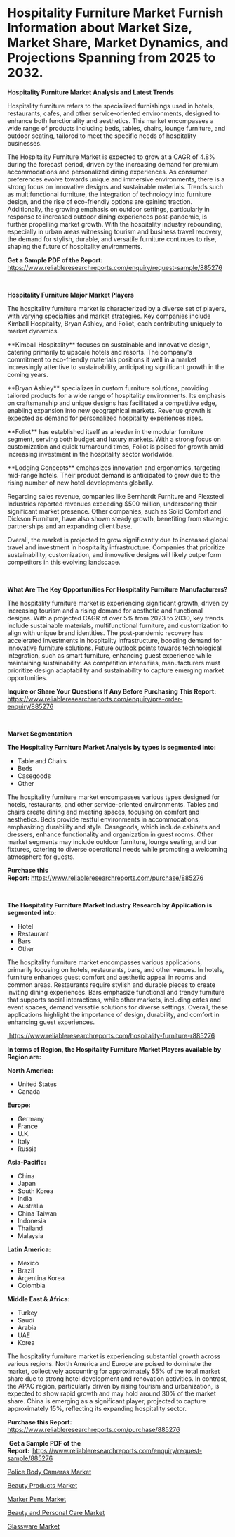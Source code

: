 <p><h1>Hospitality Furniture Market Furnish Information about Market Size, Market Share, Market Dynamics, and Projections Spanning from 2025 to 2032.</h1></p><p><strong>Hospitality Furniture Market Analysis and Latest Trends</strong></p>
<p><p>Hospitality furniture refers to the specialized furnishings used in hotels, restaurants, cafes, and other service-oriented environments, designed to enhance both functionality and aesthetics. This market encompasses a wide range of products including beds, tables, chairs, lounge furniture, and outdoor seating, tailored to meet the specific needs of hospitality businesses. </p><p>The Hospitality Furniture Market is expected to grow at a CAGR of 4.8% during the forecast period, driven by the increasing demand for premium accommodations and personalized dining experiences. As consumer preferences evolve towards unique and immersive environments, there is a strong focus on innovative designs and sustainable materials. Trends such as multifunctional furniture, the integration of technology into furniture design, and the rise of eco-friendly options are gaining traction. Additionally, the growing emphasis on outdoor settings, particularly in response to increased outdoor dining experiences post-pandemic, is further propelling market growth. With the hospitality industry rebounding, especially in urban areas witnessing tourism and business travel recovery, the demand for stylish, durable, and versatile furniture continues to rise, shaping the future of hospitality environments.</p></p>
<p><strong>Get a Sample PDF of the Report:&nbsp;</strong> <a href="https://www.reliableresearchreports.com/enquiry/request-sample/885276?utm_campaign=31&utm_medium=2&utm_source=Github&utm_content=ia&utm_term=08022025&utm_id=hospitality-furniture">https://www.reliableresearchreports.com/enquiry/request-sample/885276</a></p>
<p>&nbsp;</p>
<p><strong>Hospitality Furniture Major Market Players</strong></p>
<p><p>The hospitality furniture market is characterized by a diverse set of players, with varying specialties and market strategies. Key companies include Kimball Hospitality, Bryan Ashley, and Foliot, each contributing uniquely to market dynamics.</p><p>**Kimball Hospitality** focuses on sustainable and innovative design, catering primarily to upscale hotels and resorts. The company's commitment to eco-friendly materials positions it well in a market increasingly attentive to sustainability, anticipating significant growth in the coming years.</p><p>**Bryan Ashley** specializes in custom furniture solutions, providing tailored products for a wide range of hospitality environments. Its emphasis on craftsmanship and unique designs has facilitated a competitive edge, enabling expansion into new geographical markets. Revenue growth is expected as demand for personalized hospitality experiences rises.</p><p>**Foliot** has established itself as a leader in the modular furniture segment, serving both budget and luxury markets. With a strong focus on customization and quick turnaround times, Foliot is poised for growth amid increasing investment in the hospitality sector worldwide.</p><p>**Lodging Concepts** emphasizes innovation and ergonomics, targeting mid-range hotels. Their product demand is anticipated to grow due to the rising number of new hotel developments globally.</p><p>Regarding sales revenue, companies like Bernhardt Furniture and Flexsteel Industries reported revenues exceeding $500 million, underscoring their significant market presence. Other companies, such as Solid Comfort and Dickson Furniture, have also shown steady growth, benefiting from strategic partnerships and an expanding client base.</p><p>Overall, the market is projected to grow significantly due to increased global travel and investment in hospitality infrastructure. Companies that prioritize sustainability, customization, and innovative designs will likely outperform competitors in this evolving landscape.</p></p>
<p>&nbsp;</p>
<p><strong>What Are The Key Opportunities For Hospitality Furniture Manufacturers?</strong></p>
<p><p>The hospitality furniture market is experiencing significant growth, driven by increasing tourism and a rising demand for aesthetic and functional designs. With a projected CAGR of over 5% from 2023 to 2030, key trends include sustainable materials, multifunctional furniture, and customization to align with unique brand identities. The post-pandemic recovery has accelerated investments in hospitality infrastructure, boosting demand for innovative furniture solutions. Future outlook points towards technological integration, such as smart furniture, enhancing guest experience while maintaining sustainability. As competition intensifies, manufacturers must prioritize design adaptability and sustainability to capture emerging market opportunities.</p></p>
<p><strong>Inquire or Share Your Questions If Any Before Purchasing This Report:</strong> <a href="https://www.reliableresearchreports.com/enquiry/pre-order-enquiry/885276?utm_campaign=31&utm_medium=2&utm_source=Github&utm_content=ia&utm_term=08022025&utm_id=hospitality-furniture">https://www.reliableresearchreports.com/enquiry/pre-order-enquiry/885276</a></p>
<p>&nbsp;</p>
<p><strong>Market Segmentation</strong></p>
<p><strong>The Hospitality Furniture Market Analysis by types is segmented into:</strong></p>
<p><ul><li>Table and Chairs</li><li>Beds</li><li>Casegoods</li><li>Other</li></ul></p>
<p><p>The hospitality furniture market encompasses various types designed for hotels, restaurants, and other service-oriented environments. Tables and chairs create dining and meeting spaces, focusing on comfort and aesthetics. Beds provide restful environments in accommodations, emphasizing durability and style. Casegoods, which include cabinets and dressers, enhance functionality and organization in guest rooms. Other market segments may include outdoor furniture, lounge seating, and bar fixtures, catering to diverse operational needs while promoting a welcoming atmosphere for guests.</p></p>
<p><strong>Purchase this Report:&nbsp;</strong><a href="https://www.reliableresearchreports.com/purchase/885276?utm_campaign=31&utm_medium=2&utm_source=Github&utm_content=ia&utm_term=08022025&utm_id=hospitality-furniture">https://www.reliableresearchreports.com/purchase/885276</a></p>
<p>&nbsp;</p>
<p><strong>The Hospitality Furniture Market Industry Research by Application is segmented into:</strong></p>
<p><ul><li>Hotel</li><li>Restaurant</li><li>Bars</li><li>Other</li></ul></p>
<p><p>The hospitality furniture market encompasses various applications, primarily focusing on hotels, restaurants, bars, and other venues. In hotels, furniture enhances guest comfort and aesthetic appeal in rooms and common areas. Restaurants require stylish and durable pieces to create inviting dining experiences. Bars emphasize functional and trendy furniture that supports social interactions, while other markets, including cafes and event spaces, demand versatile solutions for diverse settings. Overall, these applications highlight the importance of design, durability, and comfort in enhancing guest experiences.</p></p>
<p><a href="https://www.reliableresearchreports.com/hospitality-furniture-r885276?utm_campaign=31&utm_medium=2&utm_source=Github&utm_content=ia&utm_term=08022025&utm_id=hospitality-furniture">&nbsp;https://www.reliableresearchreports.com/hospitality-furniture-r885276</a></p>
<p><strong>In terms of Region, the Hospitality Furniture Market Players available by Region are:</strong></p>
<p>
    <p> <strong> North America: </strong>
        <ul>
            <li>United States</li>
            <li>Canada</li>
        </ul>
        </p> 
    <p> <strong> Europe: </strong>
        <ul>
            <li>Germany</li>
            <li>France</li>
            <li>U.K.</li>
            <li>Italy</li>
            <li>Russia</li>
        </ul>
        </p> 
    <p> <strong> Asia-Pacific: </strong>
        <ul>
            <li>China</li>
            <li>Japan</li>
            <li>South Korea</li>
            <li>India</li>
            <li>Australia</li>
            <li>China Taiwan</li>
            <li>Indonesia</li>
            <li>Thailand</li>
            <li>Malaysia</li>
        </ul>
        </p> 
    <p> <strong> Latin America: </strong>
        <ul>
            <li>Mexico</li>
            <li>Brazil</li>
            <li>Argentina Korea</li>
            <li>Colombia</li>
        </ul>
        </p> 
    <p> <strong> Middle East & Africa: </strong>
        <ul>
            <li>Turkey</li>
            <li>Saudi</li>
            <li>Arabia</li>
            <li>UAE</li>
            <li>Korea</li>
        </ul>
    </p>
    </p>
<p><p>The hospitality furniture market is experiencing substantial growth across various regions. North America and Europe are poised to dominate the market, collectively accounting for approximately 55% of the total market share due to strong hotel development and renovation activities. In contrast, the APAC region, particularly driven by rising tourism and urbanization, is expected to show rapid growth and may hold around 30% of the market share. China is emerging as a significant player, projected to capture approximately 15%, reflecting its expanding hospitality sector.</p></p>
<p><strong>Purchase this Report: </strong><a href="https://www.reliableresearchreports.com/purchase/885276?utm_campaign=31&utm_medium=2&utm_source=Github&utm_content=ia&utm_term=08022025&utm_id=hospitality-furniture">https://www.reliableresearchreports.com/purchase/885276</a></p>
<p>&nbsp;<strong>Get a Sample PDF of the Report:&nbsp;&nbsp;</strong><a href="https://www.reliableresearchreports.com/enquiry/request-sample/885276?utm_campaign=31&utm_medium=2&utm_source=Github&utm_content=ia&utm_term=08022025&utm_id=hospitality-furniture">https://www.reliableresearchreports.com/enquiry/request-sample/885276</a></p>
<p><strong></strong></p>
<p><p><a href="https://github.com/supicweg/Market-Research-Report-List-1/blob/main/police-body-cameras-market.md?utm_campaign=31&utm_medium=2&utm_source=Github&utm_content=ia&utm_term=08022025&utm_id=hospitality-furniture">Police Body Cameras Market</a></p><p><a href="https://github.com/howdlecirone/Market-Research-Report-List-1/blob/main/beauty-products-market.md?utm_campaign=31&utm_medium=2&utm_source=Github&utm_content=ia&utm_term=08022025&utm_id=hospitality-furniture">Beauty Products Market</a></p><p><a href="https://github.com/viipposahko25/Market-Research-Report-List-1/blob/main/marker-pens-market.md?utm_campaign=31&utm_medium=2&utm_source=Github&utm_content=ia&utm_term=08022025&utm_id=hospitality-furniture">Marker Pens Market</a></p><p><a href="https://github.com/vioarapoyil/Market-Research-Report-List-1/blob/main/beauty-and-personal-care-market.md?utm_campaign=31&utm_medium=2&utm_source=Github&utm_content=ia&utm_term=08022025&utm_id=hospitality-furniture">Beauty and Personal Care Market</a></p><p><a href="https://github.com/salodipura00/Market-Research-Report-List-1/blob/main/glassware-market.md?utm_campaign=31&utm_medium=2&utm_source=Github&utm_content=ia&utm_term=08022025&utm_id=hospitality-furniture">Glassware Market</a></p></p>